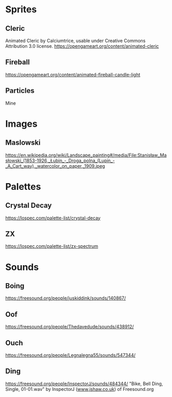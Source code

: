# Sprites
## Cleric
Animated Cleric by Calciumtrice, usable under Creative Commons Attribution 3.0 license.
https://opengameart.org/content/animated-cleric
## Fireball
https://opengameart.org/content/animated-fireball-candle-light

## Particles
Mine

# Images

## Maslowski

https://en.wikipedia.org/wiki/Landscape_painting#/media/File:Stanisław_Masłowski_(1853-1926,_Łubin_-_Droga_polna_(Lupin_-_A_Cart_way),_watercolor_on_paper,_1909.jpeg

# Palettes

## Crystal Decay

https://lospec.com/palette-list/crystal-decay

## ZX

https://lospec.com/palette-list/zx-spectrum

# Sounds
## Boing
https://freesound.org/people/juskiddink/sounds/140867/

## Oof

https://freesound.org/people/Thedavedude/sounds/438912/

## Ouch

https://freesound.org/people/Legnalegna55/sounds/547344/

## Ding

https://freesound.org/people/InspectorJ/sounds/484344/
"Bike, Bell Ding, Single, 01-01.wav" by InspectorJ (www.jshaw.co.uk) of Freesound.org

